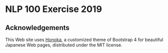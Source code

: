 # NLP 100 Exercise 2019

## Acknowledgements

This Web site uses [Honoka](https://honokak.osaka/), a customized theme of Bootstrap 4 for beautiful Japanese Web pages, distributed under the MIT license.
